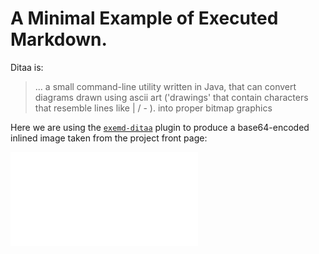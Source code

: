 # A Minimal Example of Executed Markdown.

Ditaa is:

> ... a small command-line utility written in Java, that can convert diagrams drawn using ascii art ('drawings' that contain characters that resemble lines like | / - ). into proper bitmap graphics

Here we are using the [`exemd-ditaa`](https://www.npmjs.org/package/exemd-dot) plugin to produce a base64-encoded inlined image taken from the project front page:

![](./figures/f-ascidia-0.pdf
)

